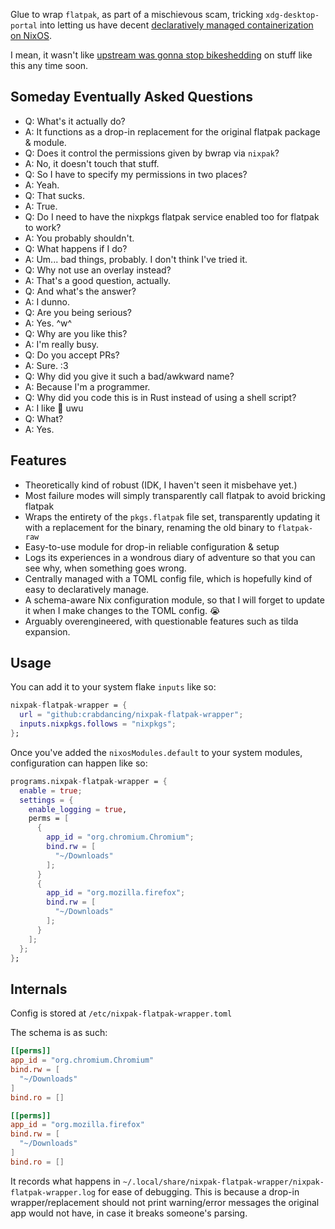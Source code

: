 Glue to wrap `flatpak`, as part of a mischievous scam, tricking `xdg-desktop-portal` into letting us have decent [declaratively managed containerization on NixOS](https://github.com/nixpak/nixpak/).

I mean, it wasn't like [upstream was gonna stop bikeshedding](https://github.com/flatpak/xdg-desktop-portal/pull/741) on stuff like this any time soon.

## Someday Eventually Asked Questions

- Q: What's it actually do?
- A: It functions as a drop-in replacement for the original flatpak package & module.
- Q: Does it control the permissions given by bwrap via `nixpak`?
- A: No, it doesn't touch that stuff.
- Q: So I have to specify my permissions in two places?
- A: Yeah.
- Q: That sucks.
- A: True.
- Q: Do I need to have the nixpkgs flatpak service enabled too for flatpak to work?
- A: You probably shouldn't.
- Q: What happens if I do?
- A: Um... bad things, probably. I don't think I've tried it.
- Q: Why not use an overlay instead?
- A: That's a good question, actually.
- Q: And what's the answer?
- A: I dunno.
- Q: Are you being serious?
- A: Yes. ^w^
- Q: Why are you like this?
- A: I'm really busy.
- Q: Do you accept PRs?
- A: Sure. :3
- Q: Why did you give it such a bad/awkward name?
- A: Because I'm a programmer.
- Q: Why did you code this is in Rust instead of using a shell script?
- A: I like 🦀 uwu
- Q: What?
- A: Yes.


## Features 

- Theoretically kind of robust (IDK, I haven't seen it misbehave yet.)
- Most failure modes will simply transparently call flatpak to avoid bricking flatpak
- Wraps the entirety of the `pkgs.flatpak` file set, transparently updating it with a replacement for the binary, renaming the old binary to `flatpak-raw`
- Easy-to-use module for drop-in reliable configuration & setup
- Logs its experiences in a wondrous diary of adventure so that you can see why, when something goes wrong.
- Centrally managed with a TOML config file, which is hopefully kind of easy to declaratively manage.
- A schema-aware Nix configuration module, so that I will forget to update it when I make changes to the TOML config. :sob:
- Arguably overengineered, with questionable features such as tilda expansion.


## Usage

You can add it to your system flake `inputs` like so:

```nix
nixpak-flatpak-wrapper = {
  url = "github:crabdancing/nixpak-flatpak-wrapper";
  inputs.nixpkgs.follows = "nixpkgs";
};
```

Once you've added the `nixosModules.default` to your system modules, configuration can happen like so:
```nix
programs.nixpak-flatpak-wrapper = {
  enable = true;
  settings = {
    enable_logging = true,
    perms = [
      {
        app_id = "org.chromium.Chromium";
        bind.rw = [
          "~/Downloads"
        ];
      }
      {
        app_id = "org.mozilla.firefox";
        bind.rw = [
          "~/Downloads"
        ];
      }
    ];
  };
};
```

## Internals

Config is stored at `/etc/nixpak-flatpak-wrapper.toml`

The schema is as such:

```toml
[[perms]]
app_id = "org.chromium.Chromium"
bind.rw = [
  "~/Downloads"
]
bind.ro = []

[[perms]]
app_id = "org.mozilla.firefox"
bind.rw = [
  "~/Downloads"
]
bind.ro = []
```

It records what happens in `~/.local/share/nixpak-flatpak-wrapper/nixpak-flatpak-wrapper.log` for ease of debugging. This is because a drop-in wrapper/replacement should not print warning/error messages the original app would not have, in case it breaks someone's parsing.
